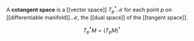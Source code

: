 A **cotangent space** is a [[vector space]] $T_p^* \mathcal{M}$ for each point $p$ on [[differentiable manifold]] $\mathcal{M}$, the [[dual space]] of the [[tangent space]].

$$
T_p^*M = (T_pM)^*
$$